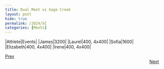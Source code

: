 ```yaml
---
title: Dual Meet vs Sage Creek
layout: post
hide: true
permalink: /2024/SC
categories: [Meets]
---
```


|Athlete|Events|
|James|3200|
|Laurel|400, 4x400|
|Sofia|1600|
|Elizabeth|400, 4x400|
|Irene|400, 4x400|

<div style="text-align: left"> <a href="{{site.baseurl}}/2024/SDA_MH">Prev</a></div> 
<div style="text-align: right"> <a href="{{site.baseurl}}/2024/MCDC">Next</a></div>